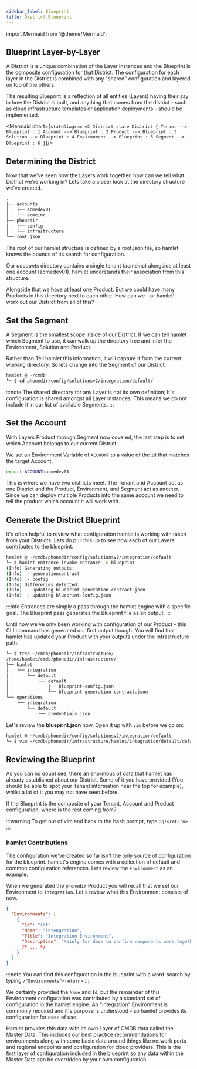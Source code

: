 ```yaml
---
sidebar_label: Blueprint
title: District Blueprint
---
```

import Mermaid from '@theme/Mermaid';

## Blueprint Layer-by-Layer

A District is a unique combination of the Layer instances and the Blueprint is the composite configuration for that District. The configuration for each layer in the District is combined with any "shared" configuration and layered on top of the others.

The resulting Blueprint is a reflection of all entities (Layers) having their say in how the District is built, and anything that comes from the district - such as cloud infrastructure templates or application deployments - should be implemented.

<Mermaid chart={`
  stateDiagram-v2
  District
  state District {
    Tenant --> Blueprint : 1 Account --> Blueprint : 2 Product --> Blueprint : 3 Solution --> Blueprint : 4 Environment --> Blueprint : 5 Segment --> Blueprint : 6
  }
`}/>

## Determining the District

Now that we've seen how the Layers work together, how can we tell what District we're working in? Lets take a closer look at the directory structure we've created.

```bash
.
├── accounts
│   ├── acmedev01
│   └── acmeinc
├── phonedir
│   ├── config
│   └── infrastructure
└── root.json
```

The root of our hamlet structure is defined by a root.json file, so hamlet knows the bounds of its search for configuration.

Our _accounts_ directory contains a single tenant (acmeinc) alongside at least one account (acmedev01). hamlet understands their association from this structure.

Alongside that we have at least one Product. But we could have many Products in this directory next to each other. How can we - or hamlet! - work out our District from all of this?

## Set the Segment

A Segment is the smallest scope inside of our District. If we can tell hamlet which Segment to use, it can walk up the directory tree and infer the Environment, Solution and Product.

Rather than Tell hamlet this information, it will capture it from the current working directory. So lets change into the Segment of our District.

```bash
hamlet @ ~/cmdb
└─ $ cd phonedir/config/solutionsv2/integration/default/
```

:::note
The shared directory for any Layer is not its own definition; It's configuration is shared amongst all Layer instances.
This means we do not include it in our list of available Segments.
:::

## Set the Account

With Layers Product through Segment now covered, the last step is to set which Account belongs to our current District.

We set an Environment Variable of `ACCOUNT` to a value of the `Id` that matches the target Account.

```bash
export ACCOUNT=acmedev01
```

This is where we have two districts meet. The Tenant and Account act as one District and the Product, Environment, and Segment act as another. Since we can deploy multiple Products into the same account we need to tell the product which account it will work with.

## Generate the District Blueprint

It's often helpful to review what configuration hamlet is working with taken from your Districts. Lets do pull this up to see how each of our Layers contributes to the blueprint.

```bash
hamlet @ ~/cmdb/phonedir/config/solutionsv2/integration/default
└─ $ hamlet entrance invoke-entrance -e blueprint
(Info) Generating outputs:
(Info)  - generationcontract
(Info)  - config
(Info) Differences detected:
(Info)  - updating blueprint-generation-contract.json
(Info)  - updating blueprint-config.json
```

:::info
Entrances are simply a pass through the hamlet engine with a specific goal. The Blueprint pass generates the Blueprint file as an output.
:::

Until now we've only been working with configuration of our Product - this CLI command has generated our first output though. You will find that hamlet has updated your Product with your outputs under the infrastructure path.

```bash
└─ $ tree ~/cmdb/phonedir/infrastructure/
/home/hamlet/cmdb/phonedir/infrastructure/
├── hamlet
│   └── integration
│       └── default
│           └── default
│               ├── blueprint-config.json
│               └── blueprint-generation-contract.json
└── operations
    └── integration
        └── default
            └── credentials.json
```

Let's review the **blueprint.json** now. Open it up with `vim` before we go on:

```bash
hamlet @ ~/cmdb/phonedir/config/solutionsv2/integration/default
└─ $ vim ~/cmdb/phonedir/infrastructure/hamlet/integration/default/default/blueprint-config.json
```

## Reviewing the Blueprint

As you can no doubt see, there an enormous of data that hamlet has already established about our District. Some of it you have provided (You should be able to spot your Tenant information near the top for example), whilst a lot of it you may not have seen before.

If the Blueprint is the composite of your Tenant, Account and Product configuration, where is the rest coming from?

:::warning
To get out of vim and back to the bash prompt, type `:q!<return>`
:::

### hamlet Contributions

The configuration we've created so far isn't the only source of configuration for the blueprint. hamlet's engine comes with a collection of default and common configuration references. Lets review the `Environment` as an example.

When we generated the `phonedir` Product you will recall that we set our Environment to `integration`. Let's review what this Environment consists of now.

```json
{
  "Environments": [
    {
      "Id": "int",
      "Name": "intengration",
      "Title": "Integration Environment",
      "Description": "Mainly for devs to confirm components work together"
      /* ... */
    }
  ]
}
```

:::note
You can find this configuration in the blueprint with a word-search by typing `/"Environments"<return>`
:::

We certainly provided the `Name` and `Id`, but the remainder of this Environment configuration was contributed by a standard set of configuration in the hamlet engine. An "integration" Environment is commonly required and it's purpose is understood - so hamlet provides its configuration for ease of use.

Hamlet provides this data with its own Layer of CMDB data called the Master Data. This includes our best practice recommendations for environments along with some basic data around things like network ports and regional endpoints and configuration for cloud providers. This is the first layer of configuration included in the blueprint so any data within the Master Data can be overridden by your own configuration.
